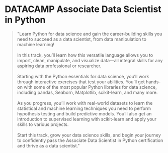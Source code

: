 # DATACAMP Associate Data Scientist in Python
> "Learn Python for data science and gain the career-building skills you need to succeed as a data scientist, from data manipulation to machine learning!<br><br>
In this track, you’ll learn how this versatile language allows you to import, clean, manipulate, and visualize data—all integral skills for any aspiring data professional or researcher.<br><Br>
Starting with the Python essentials for data science, you’ll work through interactive exercises that test your abilities. You’ll get hands-on with some of the most popular Python libraries for data science, including pandas, Seaborn, Matplotlib, scikit-learn, and many more.<br><br>
As you progress, you’ll work with real-world datasets to learn the statistical and machine learning techniques you need to perform hypothesis testing and build predictive models. You’ll also get an introduction to supervised learning with scikit-learn and apply your skills to various projects.<Br><Br>
Start this track, grow your data science skills, and begin your journey to confidently pass the Associate Data Scientist in Python certification and thrive as a data scientist."
> 
